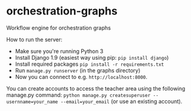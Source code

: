 # orchestration-graphs
Workflow engine for orchestration graphs

How to run the server:
* Make sure you're running Python 3
* Install Django 1.9 (easiest way using pip: `pip install django`)
* Install required packages `pip install -r requirements.txt`
* Run `manage.py runserver` (in the graphs directory)
* Now you can connect to e.g. `http://localhost:8000`.


You can create accounts to access the teacher area using the following manage.py command:
`python manage.py createsuperuser --usernname=your_name --email=your_email`
(or use an existing account).
